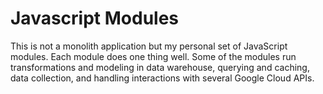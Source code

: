 # Javascript Modules

This is not a monolith application but my personal set of JavaScript modules. Each module does one thing well. Some of the modules run transformations and modeling in data warehouse, querying and caching, data collection, and handling interactions with several Google Cloud APIs.
